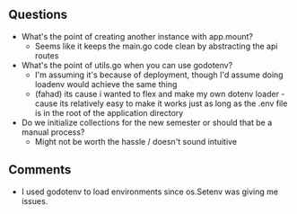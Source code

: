 ## Questions
- What's the point of creating another instance with app.mount? 
  - Seems like it keeps the main.go code clean by abstracting the api routes 
- What's the point of utils.go when you can use godotenv? 
  - I'm assuming it's because of deployment, though I'd assume doing loadenv would achieve the same thing
  - (fahad) its cause i wanted to flex and make my own dotenv loader - cause its relatively easy to make
      it works just as long as the .env file is in the root of the application directory
- Do we initialize collections for the new semester or should that be a manual process?
  - Might not be worth the hassle / doesn't sound intuitive
  
## Comments
- I used godotenv to load environments since os.Setenv was giving me issues. 